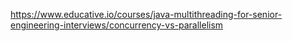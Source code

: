https://www.educative.io/courses/java-multithreading-for-senior-engineering-interviews/concurrency-vs-parallelism
